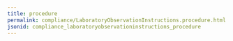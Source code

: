 ```yaml
---
title: procedure
permalink: compliance/LaboratoryObservationInstructions.procedure.html
jsonid: compliance_laboratoryobservationinstructions_procedure
---
```


